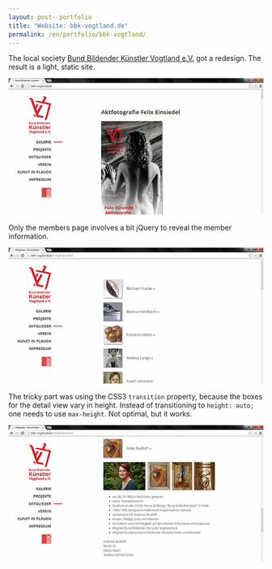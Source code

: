 ```yaml
---
layout: post--portfolio
title: "Website: bbk-vogtland.de"
permalink: /en/portfolio/bbk-vogtland/
---
```

The local society [Bund Bildender Künstler Vogtland e.V.](http://bbk-vogtland.de/) got a redesign. The result is a light, static site.

![BBK Vogtland homepage](/img/bbk-vogtland/bbk-vogtland-1.jpg)

Only the members page involves a bit jQuery to reveal the member information.

![BBK Vogtland members page](/img/bbk-vogtland/bbk-vogtland-2.jpg)

The tricky part was using the CSS3 `transition` property, because the boxes for the detail view vary in height. Instead of transitioning to `height: auto;` one needs to use `max-height`. Not optimal, but it works.

![BBK Vogtland detail view for members page](/img/bbk-vogtland/bbk-vogtland-3.jpg)
